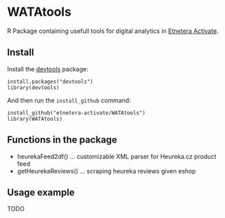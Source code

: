 # WATAtools

R Package containing usefull tools for digital analytics in [Etnetera Activate](http://www.activate.cz/).

## Install

Install the [devtools](https://github.com/hadley/devtools) package:

	install.packages("devtools")
	library(devtools)

And then run the `install_github` command:

	install_github("etnetera-activate/WATAtools")
	library(WATAtools)
	
## Functions in the package

* heurekaFeed2df() ... customizable XML parser for Heureka.cz product feed
* getHeurekaReviews() ... scraping heureka reviews given eshop

## Usage example

TODO



